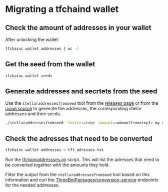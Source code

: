 # Migrating a tfchaind wallet

## Check the amount of addresses in your wallet

After unlocking the wallet:

```sh
tfchainc wallet addresses | wc -l
```

## Get the seed from the wallet

```sh
tfchainc wallet seeds
```

## Generate addresses and secrtets from the seed

Use the `stellaraddressesfromseed` tool from the [releases page](https://github.com/threefoldfoundation/tft-stellar/releases) or from the [rivine source](https://github.com/threefoldtech/rivine/blob/master/research/stellar/examples/accounts/stellaraddressesfromseed.go) to generate the addresses, the corresponding stellar addresses and their seeds.

```sh
./stellaraddressesfromseed -secrets=true -amount=<amountfromstep1> my very secret rivine seed from step 2
```

## Check the adresses that need to be converted

```sh
tfchainc wallet addresses > tft_adresses.txt
```

Run the [tfchainaddressses.py](../../scripts/conversion/tfchainaddresses.py) script.
This will list the adresses that need to be converted together with the amounts they hold.

Filter the output from the `stellaraddressesfromseed` tool  based on this information and curl the [ThreeBotPackages/conversion-service](../../ThreeBotPackages/conversion-service) endpoints for the needed addresses.


